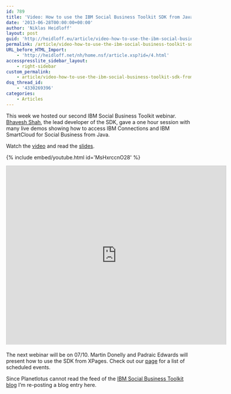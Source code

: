 ```yaml
---
id: 789
title: 'Video: How to use the IBM Social Business Toolkit SDK from Java'
date: '2013-06-28T00:00:00+00:00'
author: 'Niklas Heidloff'
layout: post
guid: 'http://heidloff.eu/article/video-how-to-use-the-ibm-social-business-toolkit-sdk-from-java/'
permalink: /article/video-how-to-use-the-ibm-social-business-toolkit-sdk-from-java/
URL_before_HTML_Import:
    - 'http://heidloff.net/nh/home.nsf/article.xsp?id=/4.html'
accesspresslite_sidebar_layout:
    - right-sidebar
custom_permalink:
    - article/video-how-to-use-the-ibm-social-business-toolkit-sdk-from-java/
dsq_thread_id:
    - '4330269396'
categories:
    - Articles
---
```


This week we hosted our second IBM Social Business Toolkit webinar. [Bhavesh Shah](https://twitter.com/bhavesh_23), the lead developer of the SDK, gave a one hour session with many live demos showing how to access IBM Connections and IBM SmartCloud for Social Business from Java.

Watch the [video](http://www.youtube.com/watch?v=MsHxrccnO28) and read the [slides](http://www.slideshare.net/IBMSBT/sbt-webinar130626).

{% include embed/youtube.html id='MsHxrccnO28' %}

<iframe allowfullscreen="" frameborder="0" height="486" marginheight="0" marginwidth="0" mozallowfullscreen="" scrolling="no" src="http://www.slideshare.net/slideshow/embed_code/23504167" style="border:1px solid #CCC;border-width:1px 1px 0;margin-bottom:5px" webkitallowfullscreen="" width="597"> </iframe>

The next webinar will be on 07/10. Martin Donelly and Padraic Edwards will present how to use the SDK from XPages. Check out our [page](https://www.ibmdw.net/social/events/) for a list of scheduled events.

Since Planetlotus cannot read the feed of the [IBM Social Business Toolkit blog](https://www.ibmdw.net/social/blog/) I’m re-posting a blog entry here.